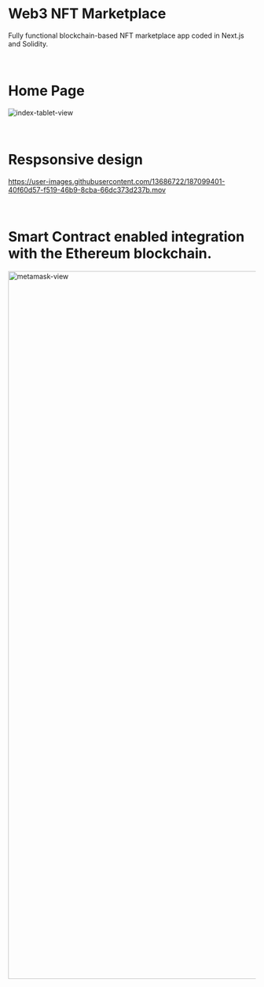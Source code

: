 # Web3 NFT Marketplace

Fully functional blockchain-based NFT marketplace app coded in Next.js and Solidity.

<br />

# Home Page
![index-tablet-view](https://user-images.githubusercontent.com/13686722/187099398-b95261a6-bdff-42a3-aabc-e3294ca8643a.png)

<br />

# Respsonsive design
https://user-images.githubusercontent.com/13686722/187099401-40f60d57-f519-46b9-8cba-66dc373d237b.mov

<br />

# Smart Contract enabled integration with the Ethereum blockchain.
<img width="1440" alt="metamask-view" src="https://user-images.githubusercontent.com/13686722/187099404-b5bb16cf-3bb4-4e97-be9a-e4f9fcea0e25.png">
